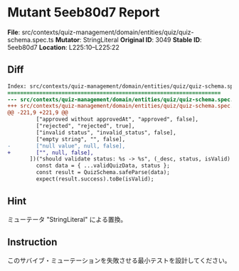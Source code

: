 # Mutant 5eeb80d7 Report

**File**: src/contexts/quiz-management/domain/entities/quiz/quiz-schema.spec.ts
**Mutator**: StringLiteral
**Original ID**: 3049
**Stable ID**: 5eeb80d7
**Location**: L225:10–L225:22

## Diff

```diff
Index: src/contexts/quiz-management/domain/entities/quiz/quiz-schema.spec.ts
===================================================================
--- src/contexts/quiz-management/domain/entities/quiz/quiz-schema.spec.ts	original
+++ src/contexts/quiz-management/domain/entities/quiz/quiz-schema.spec.ts	mutated #3049
@@ -221,9 +221,9 @@
         ["approved without approvedAt", "approved", false],
         ["rejected", "rejected", true],
         ["invalid status", "invalid_status", false],
         ["empty string", "", false],
-        ["null value", null, false],
+        ["", null, false],
       ])("should validate status: %s -> %s", (_desc, status, isValid) => {
         const data = { ...validQuizData, status };
         const result = QuizSchema.safeParse(data);
         expect(result.success).toBe(isValid);
```

## Hint

ミューテータ "StringLiteral" による置換。

## Instruction

このサバイブ・ミューテーションを失敗させる最小テストを設計してください。

